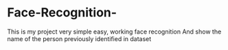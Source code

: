# Face-Recognition-
 This is my project very simple easy, working face recognition And show the name of the person previously identified in dataset
